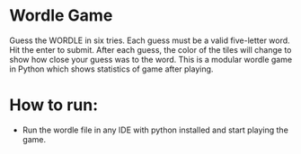 # Wordle Game
Guess the WORDLE in six tries.
Each guess must be a valid five-letter word. Hit the enter to submit.
After each guess, the color of the tiles will change to show how close your guess was to the word. This is a modular wordle game in Python which shows statistics of game after playing.
# How to run:
- Run the wordle file in any IDE with python installed and start playing the game.
